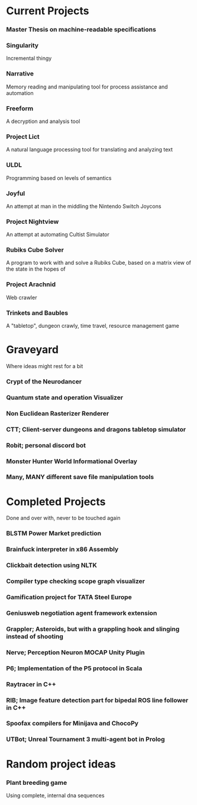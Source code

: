 
# Current Projects

### Master Thesis on machine-readable specifications

### Singularity
Incremental thingy
### Narrative
Memory reading and manipulating tool for process assistance and automation
### Freeform
A decryption and analysis tool
### Project Lict
A natural language processing tool for translating and analyzing text
### ULDL
Programming based on levels of semantics
### Joyful
An attempt at man in the middling the Nintendo Switch Joycons
### Project Nightview
An attempt at automating Cultist Simulator
### Rubiks Cube Solver
A program to work with and solve a Rubiks Cube, based on a matrix view of the state in the hopes of 
### Project Arachnid
Web crawler
### Trinkets and Baubles
A "tabletop", dungeon crawly, time travel, resource management game




# Graveyard
Where ideas might rest for a bit
### Crypt of the Neurodancer
### Quantum state and operation Visualizer
### Non Euclidean Rasterizer Renderer
### CTT; Client-server dungeons and dragons tabletop simulator
### Robit; personal discord bot
### Monster Hunter World Informational Overlay
### Many, MANY different save file manipulation tools

# Completed Projects
Done and over with, never to be touched again
### BLSTM Power Market prediction
### Brainfuck interpreter in x86 Assembly
### Clickbait detection using NLTK
### Compiler type checking scope graph visualizer
### Gamification project for TATA Steel Europe
### Geniusweb negotiation agent framework extension
### Grappler; Asteroids, but with a grappling hook and slinging instead of shooting
### Nerve; Perception Neuron MOCAP Unity Plugin
### P6; Implementation of the P5 protocol in Scala
### Raytracer in C++
### RIB; Image feature detection part for bipedal ROS line follower in C++
### Spoofax compilers for Minijava and ChocoPy
### UTBot; Unreal Tournament 3 multi-agent bot in Prolog

# Random project ideas
### Plant breeding game
Using complete, internal dna sequences
